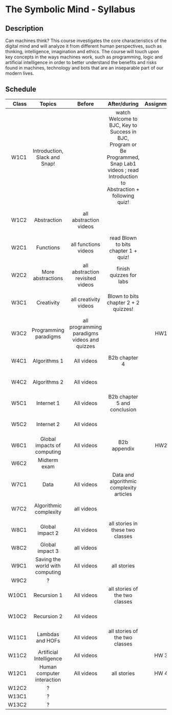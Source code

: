 # The Symbolic Mind - Syllabus

## Description

Can machines think? This course investigates the core characteristics of
the digital mind and will analyze it from different human perspectives,
such as thinking, intelligence, imagination and ethics. The course will
touch upon key concepts in the ways machines work, such as programming,
logic and artificial intelligence in order to better understand the
benefits and risks found in machines, technology and bots that are an
inseparable part of our modern lives.

## Schedule

| Class        | Topics           | Before | After/during | Assignments  | Lab
| -------------:|:-------------:|:-------:|:-----:|:-------------:|:------:|
| W1C1 | Introduction, Slack and Snap! | | watch Welcome to BJC, Key to Success in BJC, Program or Be Programmed, Snap Lab1 videos ; read Introduction to Abstraction + following quiz! | | Lab 1.1 - finish at home |
| W1C2 | Abstraction | all abstraction videos | | | Help with Lab 1.1, Lab 1.2 |
| W2C1 | Functions | all functions videos | read Blown to bits chapter 1 + quiz! | | Labs 1.3 and 1.5 + 1 project |
| W2C2 | More abstractions | all abstraction revisited videos | finish quizzes for labs | | Labs 2.1 and 2.2 |
| W3C1 | Creativity | all creativity videos | Blown to bits chapter 2 + 2 quizzes! | | lab 2.3, 2.4 + one project |
| W3C2 | Programming paradigms | all programming paradigms videos and quizzes | | HW1 | Labs 2.1 and 2.2 |
| W4C1 | Algorithms 1 | All videos | B2b chapter 4 | | Labs 3.1 and 3.2|
| W4C2 | Algorithms 2 | All videos | | | Labs 5.1 and 5.2|
| W5C1 | Internet 1 | All videos | B2b chapter 5 and conclusion | | Labs 4.1 and 4.2|
| W5C2 | Internet 2 | All videos | | | Labs 4.3, 4.4 and 4.5|
| W6C1 | Global impacts of computing | All videos | B2b appendix | HW2 | Midterm project|
| W6C2 | Midterm exam |
| W7C1 | Data | All videos | Data and algorithmic complexity articles | | Labs 3.4 and 3.5 |
| W7C2 | Algorithmic complexity  | all videos | | | Labs 5.3 and 5.4 |
| W8C1 | Global impact 2 | All videos | all stories in these two classes | | Lab 6.1 |
| W8C2 | Global impact 3 | all videos | | | Lab 6.2 |
| W9C1 | Saving the world with computing | All videos | all stories | | Lab 6.3 and a project |
| W9C2 | ? |
| W10C1 | Recursion 1 | All videos | all stories of the two classes | | Labs 7.1 and 7.2 |
| W10C2 | Recursion 2 | All videos |  | | Labs 8.1 and 8.2 |
| W11C1 | Lambdas and HOFs | All videos | all stories of the two classes | | Labs 8.3 and 8.4 |
| W11C2 | Artificial Intelligence | All videos |  | HW 3 | |
| W12C1 | Human computer interaction | All videos | all stories | HW 4 | |
| W12C2 | ? |
| W13C1 | ? |
| W13C2 | ? |

